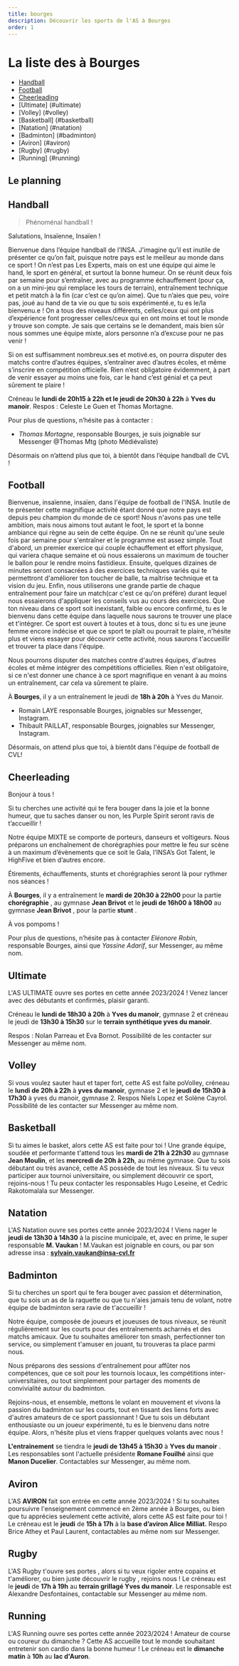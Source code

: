 ```yaml
---
title: bourges
description: Découvrir les sports de l'AS à Bourges
order: 1
---
```


# La liste des  à Bourges

- [Handball](#handball)
- [Football](#football)
- [Cheerleading](#cheerleading)
- [Ultimate] (#ultimate)
- [Volley] (#volley)
- [Basketball] (#basketball)
- [Natation] (#natation)
- [Badminton] (#badminton)
- [Aviron] (#aviron)
- [Rugby] (#rugby)
- [Running] (#running)

## Le planning

<campus-center>
  <campus-responsive-image
    folder-name="federation/sport"
    name="planning_bourges.jpg"
    max-width="800"></campus-responsive-image>
</campus-center>

## Handball

> Phénoménal handball !

<campus-center>
  <campus-responsive-image
    folder-name="federation/sport/handball"
    name="logo.png"
    max-width="400"></campus-responsive-image>
</campus-center>

Salutations, Insaïenne, Insaïen !

Bienvenue dans l’équipe handball de l’INSA. J’imagine qu’il est inutile de
présenter ce qu’on fait, puisque notre pays est le meilleur au monde dans ce
sport ! On n’est pas Les Experts, mais on est une équipe qui aime le hand, le
sport en général, et surtout la bonne humeur. On se réunit deux fois par semaine
pour s’entraîner, avec au programme échauffement (pour ça, on a un mini-jeu qui
remplace les tours de terrain), entraînement technique et petit match à la fin
(car c’est ce qu’on aime). Que tu n’aies que peu, voire pas, joué au hand de ta
vie ou que tu sois expérimenté.e, tu es le/la bienvenu.e ! On a tous des niveaux
différents, celles/ceux qui ont plus d’expérience font progresser celles/ceux
qui en ont moins et tout le monde y trouve son compte. Je sais que certains se
le demandent, mais bien sûr nous sommes une équipe mixte, alors personne n’a
d’excuse pour ne pas venir !

Si on est suffisamment nombreux.ses et motivé.es, on pourra disputer des matchs
contre d’autres équipes, s’entraîner avec d’autres écoles, et même s’inscrire en
compétition officielle. Rien n’est obligatoire évidemment, à part de venir
essayer au moins une fois, car le hand c’est génial et ça peut sûrement te
plaire !

Créneau le **lundi de 20h15 à 22h et le jeudi de 20h30 à 22h** à **Yves du manoir**. Respos : Celeste Le Guen et Thomas Mortagne.

<campus-center>
  <campus-responsive-image
    folder-name="federation/sport/handball"
    name="lequipe.jpg"
    max-width="800"></campus-responsive-image>
</campus-center>

Pour plus de questions, n’hésite pas à contacter :

- _Thomas Mortagne_, responsable Bourges, je suis joignable sur Messenger @Thomas Mtg (photo Médiévaliste)

Désormais on n’attend plus que toi, à bientôt dans l’équipe handball de CVL !

## Football

Bienvenue, insaïenne, insaïen, dans l'équipe de football de l'INSA. Inutile de
te présenter cette magnifique activité étant donné que notre pays est depuis peu
champion du monde de ce sport! Nous n'avons pas une telle ambition, mais nous
aimons tout autant le foot, le sport et la bonne ambiance qui règne au sein de
cette équipe. On ne se réunit qu'une seule fois par semaine pour s'entraîner et
le programme est assez simple. Tout d'abord, un premier exercice qui couple
échauffement et effort physique, qui variera chaque semaine et où nous
essaierons un maximum de toucher le ballon pour le rendre moins fastidieux.
Ensuite, quelques dizaines de minutes seront consacrées à des exercices
techniques variés qui te permettront d'améliorer ton toucher de balle, ta
maîtrise technique et ta vision du jeu. Enfin, nous utiliserons une grande
partie de chaque entraînement pour faire un match(car c'est ce qu'on préfère)
durant lequel nous essaierons d'appliquer les conseils vus au cours des
exercices. Que ton niveau dans ce sport soit inexistant, faible ou encore
confirmé, tu es le bienvenu dans cette équipe dans laquelle nous saurons te
trouver une place et t'intégrer. Ce sport est ouvert à toutes et à tous, donc si
tu es une jeune femme encore indécise et que ce sport te plaît ou pourrait te
plaire, n'hésite plus et viens essayer pour découvrir cette activité, nous
saurons t'accueillir et trouver ta place dans l'équipe.

Nous pourrons disputer des matches contre d'autres équipes, d'autres écoles et
même intégrer des compétitions officielles. Rien n'est obligatoire, si ce n'est
donner une chance à ce sport magnifique en venant à au moins un entraînement,
car cela va sûrement te plaire.

À **Bourges**, il y a un entraînement le jeudi de **18h à 20h** à Yves du Manoir.

- Romain LAYE responsable Bourges, joignables sur Messenger, Instagram.
- Thibault PAILLAT, responsable Bourges, joignables sur Messenger, Instagram.

Désormais, on attend plus que toi, à bientôt dans l'équipe de football de CVL!

## Cheerleading

<campus-center>
  <campus-responsive-image
    folder-name="federation/sport/cheer"
    name="logo.png"
    max-width="400"></campus-responsive-image>
</campus-center>

Bonjour à tous !

Si tu cherches une activité qui te fera bouger dans la joie et la bonne humeur,
que tu saches danser ou non, les Purple Spirit seront ravis de t’accueillir !

Notre équipe MIXTE se comporte de porteurs, danseurs et voltigeurs. Nous
préparons un enchaînement de chorégraphies pour mettre le feu sur scène à un
maximum d’évènements que ce soit le Gala, l’INSA’s Got Talent, le HighFive et
bien d’autres encore.

<campus-center>
  <campus-responsive-image
    folder-name="federation/sport/cheer"
    name="crew.jpg"
    max-width="800"></campus-responsive-image>
</campus-center>

Étirements, échauffements, stunts et chorégraphies seront là pour rythmer nos
séances !

À **Bourges**, il y a entraînement le **mardi de 20h30 à 22h00** pour la partie **chorégraphie** , au gymnase **Jean Brivot** et le **jeudi de 16h00 à 18h00** au gymnase **Jean Brivot** , pour la partie **stunt** .

À vos pompoms !

Pour plus de questions, n’hésite pas à contacter _Eléonore Robin_, responsable
Bourges, ainsi que _Yassine Adarif_, sur Messenger, au même nom.

## Ultimate

<campus-center>
  <campus-responsive-image
    folder-name="federation/sport/ultimate"
    name="ultimate.jpg"
    max-width="800"></campus-responsive-image>
</campus-center>

L'AS ULTIMATE ouvre ses portes en cette année 2023/2024 ! Venez lancer avec des débutants et confirmés, plaisir garanti.

Créneau le **lundi de 18h30 à 20h** à **Yves du manoir**, gymnase 2 et créneau le jeudi de **13h30 à 15h30** sur le **terrain synthétique yves du manoir**. 

Respos : Nolan Parreau et Eva Bornot. Possibilité de les contacter sur Messenger au même nom.

## Volley

<campus-center>
  <campus-responsive-image
    folder-name="federation/sport/volley"
    name="crew.jpg"
    max-width="800"></campus-responsive-image>
</campus-center>

Si vous voulez sauter haut et taper fort, cette AS est faite poVolley, créneau le **lundi de 20h à 22h** à **yves du manoir**, gymnase 2 et le **jeudi de 15h30 à 17h30** à yves du manoir, gymnase 2. Respos Niels Lopez et Solène Cayrol.
Possibilité de les contacter sur Messenger au même nom.

## Basketball

<campus-center>
  <campus-responsive-image
    folder-name="federation/sport/basketball"
    name="photo.jpg"
    max-width="400"></campus-responsive-image>
</campus-center>

Si tu aimes le basket, alors cette AS est faite pour toi ! 
Une grande équipe, soudée et performante t'attend tous les **mardi de 21h à 22h30** au gymnase **Jean Moulin**, et les **mercredi de 20h à 22h**, au même gymnase. Que tu sois débutant ou très avancé, cette AS possède de tout les niveaux. Si tu veux participer aux tournoi universitaire, ou simplement découvrir ce sport, rejoins-nous ! Tu peux contacter les responsables Hugo Leseine, et Cedric Rakotomalala sur Messenger.

## Natation

<campus-center>
  <campus-responsive-image
    folder-name="federation/sport/natation"
    name="photo.jpg"
    max-width="400"></campus-responsive-image>
</campus-center>

L'AS Natation ouvre ses portes cette année 2023/2024 ! Viens nager le **jeudi de 13h30 à 14h30** à la piscine municipale, et, avec en prime, le super responsable **M. Vaukan** !
M.Vaukan est joignable en cours, ou par son adresse insa : **sylvain.vaukan@insa-cvl.fr**

## Badminton

<campus-center>
  <campus-responsive-image
    folder-name="federation/sport/badminton"
    name="crew.jpg"
    max-width="800"></campus-responsive-image>
</campus-center>

Si tu cherches un sport qui te fera bouger avec passion et détermination, que tu sois un as de la raquette ou que tu n'aies jamais tenu de volant, notre équipe de badminton sera ravie de t'accueillir !

Notre équipe, composée de joueurs et joueuses de tous niveaux, se réunit régulièrement sur les courts pour des entraînements acharnés et des matchs amicaux. Que tu souhaites améliorer ton smash, perfectionner ton service, ou simplement t'amuser en jouant, tu trouveras ta place parmi nous.

Nous préparons des sessions d'entraînement pour affûter nos compétences, que ce soit pour les tournois locaux, les compétitions inter-universitaires, ou tout simplement pour partager des moments de convivialité autour du badminton.

Rejoins-nous, et ensemble, mettons le volant en mouvement et vivons la passion du badminton sur les courts, tout en tissant des liens forts avec d'autres amateurs de ce sport passionnant ! Que tu sois un débutant enthousiaste ou un joueur expérimenté, tu es le bienvenu dans notre équipe. Alors, n'hésite plus et viens frapper quelques volants avec nous !

**L'entrainement** se tiendra le **jeudi de 13h45 à 15h30** à **Yves du manoir** . Les responsables sont l'actuelle présidente **Romane Fouilhé** ainsi que **Manon Ducelier**. Contactables sur Messenger, au même nom.

## Aviron

<campus-center>
  <campus-responsive-image
    folder-name="federation/sport/aviron"
    name="aviron.jpg"
    max-width="800"></campus-responsive-image>
</campus-center>

L'AS **AVIRON** fait son entrée en cette année 2023/2024 ! Si tu souhaites poursuivre l'enseignement commencé en 2ème année à Bourges, ou bien que tu apprécies seulement cette activité, alors cette AS est faite pour toi !
Le créneau est le **jeudi** de **15h à 17h** à la **base d’aviron Alice Milliat.** Respo Brice Athey et Paul Laurent, contactables au même nom sur Messenger.

## Rugby

<campus-center>
  <campus-responsive-image
    folder-name="federation/sport/rugby"
    name="rugby.jpg"
    max-width="400"></campus-responsive-image>
</campus-center>

L'AS Rugby t'ouvre ses portes , alors si tu veux rigoler entre copains et t'améliorer, ou bien juste découvrir le rugby , rejoins nous ! 
Le créneau est le **jeudi** de **17h à 19h** au **terrain grillagé Yves du manoir**. Le responsable est Alexandre Desfontaines, contactable sur Messenger au même nom.

## Running

<campus-center>
  <campus-responsive-image
    folder-name="federation/sport/running/running.jpg"
    name="rugby.jpg"
    max-width="400"></campus-responsive-image>
</campus-center>


L'AS Running ouvre ses portes cette année 2023/2024 ! Amateur de course ou coureur du dimanche ? Cette AS accueille tout le monde souhaitant entretenir son cardio dans la bonne humeur ! Le créneau est le **dimanche matin** à **10h** au **lac d'Auron**.